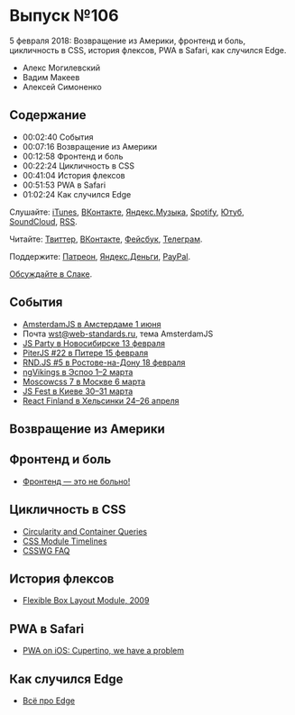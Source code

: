 # Выпуск №106

5 февраля 2018: Возвращение из Америки, фронтенд и боль, цикличность в CSS, история флексов, PWA в Safari, как случился Edge.

- Алекс Могилевский
- Вадим Макеев
- Алексей Симоненко

## Содержание

- 00:02:40 События
- 00:07:16 Возвращение из Америки
- 00:12:58 Фронтенд и боль
- 00:22:24 Цикличность в CSS
- 00:41:04 История флексов
- 00:51:53 PWA в Safari
- 01:02:24 Как случился Edge

Слушайте: [iTunes](https://itunes.apple.com/podcast/id1080500016), [ВКонтакте](https://vk.com/podcasts-32017543), [Яндекс.Музыка](https://music.yandex.ru/album/6245956), [Spotify](https://open.spotify.com/show/3rzAcADjpBpXt73L0epTjV), [Ютуб](https://www.youtube.com/playlist?list=PLMBnwIwFEFHcwuevhsNXkFTcadeX5R1Go), [SoundCloud](https://soundcloud.com/web-standards), [RSS](https://web-standards.ru/podcast/feed/).

Читайте: [Твиттер](https://twitter.com/webstandards_ru), [ВКонтакте](https://vk.com/webstandards_ru), [Фейсбук](https://www.facebook.com/webstandardsru), [Телеграм](https://t.me/webstandards_ru).

Поддержите: [Патреон](https://www.patreon.com/webstandards_ru), [Яндекс.Деньги](https://money.yandex.ru/to/41001119329753), [PayPal](https://www.paypal.me/pepelsbey).

[Обсуждайте в Слаке](http://slack.web-standards.ru/).

## События

- [AmsterdamJS в Амстердаме 1 июня](https://amsterdamjs.com/)
- Почта [wst@web-standards.ru](mailto:wst@web-standards.ru), тема AmsterdamJS
- [JS Party в Новосибирске 13 февраля](https://events.yandex.ru/events/meetings/13-february-2018/)
- [PiterJS #22 в Питере 15 февраля](https://meetabit.com/events/piterjs-22)
- [RND.JS #5 в Ростове-на-Дону 18 февраля](https://it61.info/events/2018-02-18-rnd-js-5-257)
- [ngVikings в Эспоо 1–2 марта](https://ngvikings.org/)
- [Moscowcss 7 в Москве 6 марта](https://moscowcss.timepad.ru/)
- [JS Fest в Киеве 30–31 марта](http://jsfest.com.ua/)
- [React Finland в Хельсинки 24–26 апреля](https://react-finland.fi/)

## Возвращение из Америки

## Фронтенд и боль

- [Фронтенд — это не больно!](https://bespoyasov.ru/front-not-pain/)

## Цикличность в CSS

- [Circularity and Container Queries](https://github.com/WICG/cq-usecases/wiki/Circularity-and-Container-Queries)
- [CSS Module Timelines](https://meyerweb.com/eric/css/timelines/)
- [CSSWG FAQ](https://wiki.csswg.org/faq)

## История флексов

- [Flexible Box Layout Module, 2009](https://www.w3.org/TR/2009/WD-css3-flexbox-20090723/)

## PWA в Safari

- [PWA on iOS: Cupertino, we have a problem](https://medium.com/p/2ff49fd7d6ea)

## Как случился Edge

- [Всё про Edge](https://edge.ms/)
